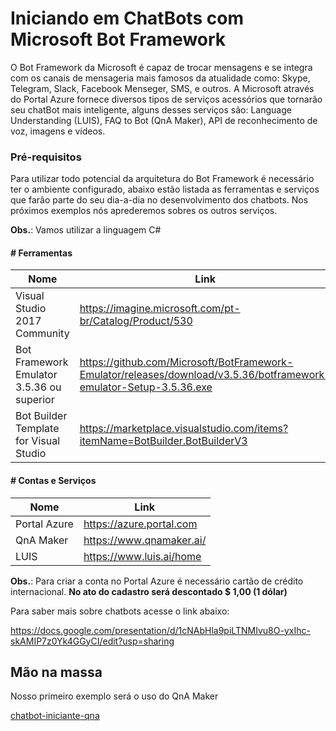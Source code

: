 # Iniciando em ChatBots com Microsoft Bot Framework


O Bot Framework da Microsoft é capaz de trocar mensagens e se integra com os canais de mensageria mais famosos da atualidade como: Skype, Telegram, Slack, Facebook Menseger, SMS, e outros. A Microsoft através do Portal Azure fornece diversos tipos de serviços acessórios que tornarão seu chatBot mais inteligente, alguns desses serviços são: Language Understanding (LUIS), FAQ to Bot (QnA Maker), API de reconhecimento de voz, imagens e vídeos.

### Pré-requisitos
Para utilizar todo potencial da arquitetura do Bot Framework é necessário ter o ambiente configurado, abaixo estão listada as ferramentas e serviços que farão parte do seu dia-a-dia no desenvolvimento dos chatbots. Nos próximos exemplos nós aprederemos sobres os outros serviços.

**Obs.**: Vamos utilizar a linguagem C#

#### # Ferramentas 

| Nome | Link |
| ------ | ------ |
| Visual Studio 2017 Community | https://imagine.microsoft.com/pt-br/Catalog/Product/530 |
| Bot Framework Emulator 3.5.36 ou superior | https://github.com/Microsoft/BotFramework-Emulator/releases/download/v3.5.36/botframework-emulator-Setup-3.5.36.exe |
| Bot Builder Template for Visual Studio | https://marketplace.visualstudio.com/items?itemName=BotBuilder.BotBuilderV3 |

#### # Contas e Serviços

| Nome | Link |
| ------ | ------ |
| Portal Azure | https://azure.portal.com |
| QnA Maker | https://www.qnamaker.ai/ |
| LUIS | https://www.luis.ai/home |

**Obs.**: Para criar a conta no Portal Azure é necessário cartão de crédito internacional. **No ato do cadastro será descontado $ 1,00 (1 dólar)**

Para saber mais sobre chatbots acesse o link abaixo:

https://docs.google.com/presentation/d/1cNAbHla9piLTNMIvu8O-yxIhc-skAMIP7z0Yk4GGyCI/edit?usp=sharing


## Mão na massa

Nosso primeiro exemplo será o uso do QnA Maker

[chatbot-iniciante-qna](https://github.com/phsantos90/chatbot-iniciante-qna)
